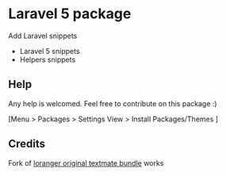 # Laravel 5 package

Add Laravel snippets

* Laravel 5 snippets
* Helpers snippets

## Help

Any help is welcomed. Feel free to contribute on this package :)

[Menu > Packages > Settings View > Install Packages/Themes ]

## Credits

Fork of [loranger original textmate bundle](https://github.com/loranger/Laravel.tmbundle) works
